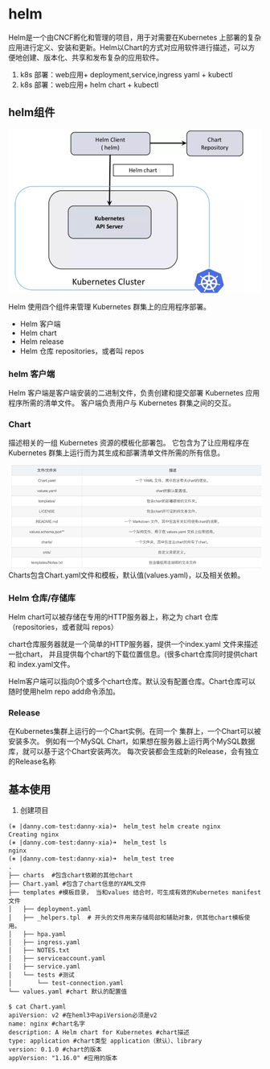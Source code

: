# helm
Helm是一个由CNCF孵化和管理的项目，用于对需要在Kubernetes 上部署的复杂应用进行定义、安装和更新。Helm以Chart的方式对应用软件进行描述，可以方便地创建、版本化、共享和发布复杂的应用软件。

1. k8s 部署：web应用+ deployment,service,ingress yaml + kubectl 
2. k8s 部署：web应用+ helm chart + kubectl


## helm组件
![](.helm_images/helm_component.png)

Helm 使用四个组件来管理 Kubernetes 群集上的应用程序部署。

- Helm 客户端
- Helm chart
- Helm release
- Helm 仓库 repositories，或者叫 repos


### helm 客户端
Helm 客户端是客户端安装的二进制文件，负责创建和提交部署 Kubernetes 应用程序所需的清单文件。 客户端负责用户与 Kubernetes 群集之间的交互。


### Chart

描述相关的一组 Kubernetes 资源的模板化部署包。 它包含为了让应用程序在 Kubernetes 群集上运行而为其生成和部署清单文件所需的所有信息。

![](.helm_images/chart_component.png)
Charts包含Chart.yaml文件和模板，默认值(values.yaml)，以及相关依赖。

### Helm 仓库/存储库

Helm chart可以被存储在专用的HTTP服务器上，称之为 chart 仓库（repositories，或者就叫 repos）

chart仓库服务器就是一个简单的HTTP服务器，提供一个index.yaml 文件来描述一批chart， 并且提供每个chart的下载位置信息。(很多chart仓库同时提供chart和 index.yaml文件。

Helm客户端可以指向0个或多个chart仓库。默认没有配置仓库。Chart仓库可以随时使用helm repo add命令添加。


### Release
在Kubernetes集群上运行的一个Chart实例。在同一个 集群上，一个Chart可以被安装多次。
例如有一个MySQL Chart，如果想在服务器上运行两个MySQL数据库，就可以基于这个Chart安装两次。 每次安装都会生成新的Release，会有独立的Release名称

## 基本使用
1. 创建项目
```shell
(⎈ |danny.com-test:danny-xia)➜  helm_test helm create nginx
Creating nginx
(⎈ |danny.com-test:danny-xia)➜  helm_test ls
nginx
(⎈ |danny.com-test:danny-xia)➜  helm_test tree
.
├── charts  #包含chart依赖的其他chart
├── Chart.yaml #包含了chart信息的YAML文件
├── templates #模板目录， 当和values 结合时，可生成有效的Kubernetes manifest文件
│   ├── deployment.yaml
│   ├── _helpers.tpl  # 开头的文件用来存储局部和辅助对象，供其他chart模板使用。
│   ├── hpa.yaml
│   ├── ingress.yaml
│   ├── NOTES.txt
│   ├── serviceaccount.yaml
│   ├── service.yaml
│   └── tests #测试
│       └── test-connection.yaml
└── values.yaml #chart 默认的配置值

```
```shell
$ cat Chart.yaml 
apiVersion: v2 #在heml3中apiVersion必须是v2
name: nginx #chart名字
description: A Helm chart for Kubernetes #chart描述
type: application #chart类型 application（默认）、library
version: 0.1.0 #chart的版本
appVersion: "1.16.0" #应用的版本

```